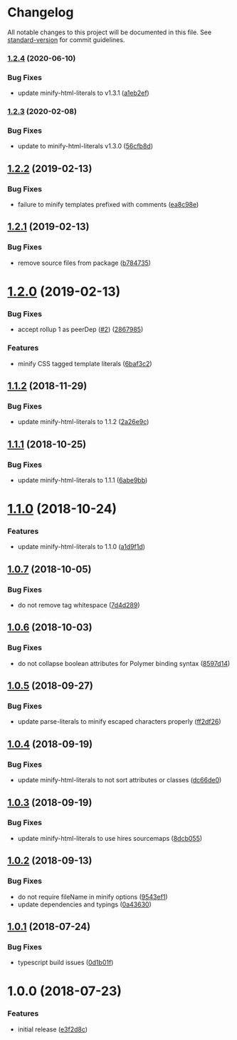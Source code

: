 # Changelog

All notable changes to this project will be documented in this file. See [standard-version](https://github.com/conventional-changelog/standard-version) for commit guidelines.

### [1.2.4](https://github.com/asyncLiz/rollup-plugin-minify-html-literals/compare/v1.2.3...v1.2.4) (2020-06-10)


### Bug Fixes

* update minify-html-literals to v1.3.1 ([a1eb2ef](https://github.com/asyncLiz/rollup-plugin-minify-html-literals/commit/a1eb2ef26587c2abc521ffe66d16a6c22451043b))

### [1.2.3](https://github.com/asyncLiz/rollup-plugin-minify-html-literals/compare/v1.2.2...v1.2.3) (2020-02-08)

### Bug Fixes

- update to minify-html-literals v1.3.0 ([56cfb8d](https://github.com/asyncLiz/rollup-plugin-minify-html-literals/commit/56cfb8d3dfc5d828a824cbeb92c3aab53bda379a))

<a name="1.2.2"></a>

## [1.2.2](https://github.com/asyncLiz/rollup-plugin-minify-html-literals/compare/v1.2.1...v1.2.2) (2019-02-13)

### Bug Fixes

- failure to minify templates prefixed with comments ([ea8c98e](https://github.com/asyncLiz/rollup-plugin-minify-html-literals/commit/ea8c98e))

<a name="1.2.1"></a>

## [1.2.1](https://github.com/asyncLiz/rollup-plugin-minify-html-literals/compare/v1.2.0...v1.2.1) (2019-02-13)

### Bug Fixes

- remove source files from package ([b784735](https://github.com/asyncLiz/rollup-plugin-minify-html-literals/commit/b784735))

<a name="1.2.0"></a>

# [1.2.0](https://github.com/asyncLiz/rollup-plugin-minify-html-literals/compare/v1.1.2...v1.2.0) (2019-02-13)

### Bug Fixes

- accept rollup 1 as peerDep ([#2](https://github.com/asyncLiz/rollup-plugin-minify-html-literals/issues/2)) ([2867985](https://github.com/asyncLiz/rollup-plugin-minify-html-literals/commit/2867985))

### Features

- minify CSS tagged template literals ([6baf3c2](https://github.com/asyncLiz/rollup-plugin-minify-html-literals/commit/6baf3c2))

<a name="1.1.2"></a>

## [1.1.2](https://github.com/asyncLiz/rollup-plugin-minify-html-literals/compare/v1.1.1...v1.1.2) (2018-11-29)

### Bug Fixes

- update minify-html-literals to 1.1.2 ([2a26e9c](https://github.com/asyncLiz/rollup-plugin-minify-html-literals/commit/2a26e9c))

<a name="1.1.1"></a>

## [1.1.1](https://github.com/asyncLiz/rollup-plugin-minify-html-literals/compare/v1.1.0...v1.1.1) (2018-10-25)

### Bug Fixes

- update minify-html-literals to 1.1.1 ([6abe9bb](https://github.com/asyncLiz/rollup-plugin-minify-html-literals/commit/6abe9bb))

<a name="1.1.0"></a>

# [1.1.0](https://github.com/asyncLiz/rollup-plugin-minify-html-literals/compare/v1.0.7...v1.1.0) (2018-10-24)

### Features

- update minify-html-literals to 1.1.0 ([a1d9f1d](https://github.com/asyncLiz/rollup-plugin-minify-html-literals/commit/a1d9f1d))

<a name="1.0.7"></a>

## [1.0.7](https://github.com/asyncLiz/rollup-plugin-minify-html-literals/compare/v1.0.6...v1.0.7) (2018-10-05)

### Bug Fixes

- do not remove tag whitespace ([7d4d289](https://github.com/asyncLiz/rollup-plugin-minify-html-literals/commit/7d4d289))

<a name="1.0.6"></a>

## [1.0.6](https://github.com/asyncLiz/rollup-plugin-minify-html-literals/compare/v1.0.5...v1.0.6) (2018-10-03)

### Bug Fixes

- do not collapse boolean attributes for Polymer binding syntax ([8597d14](https://github.com/asyncLiz/rollup-plugin-minify-html-literals/commit/8597d14))

<a name="1.0.5"></a>

## [1.0.5](https://github.com/asyncLiz/rollup-plugin-minify-html-literals/compare/v1.0.4...v1.0.5) (2018-09-27)

### Bug Fixes

- update parse-literals to minify escaped characters properly ([ff2df26](https://github.com/asyncLiz/rollup-plugin-minify-html-literals/commit/ff2df26))

<a name="1.0.4"></a>

## [1.0.4](https://github.com/asyncLiz/rollup-plugin-minify-html-literals/compare/v1.0.3...v1.0.4) (2018-09-19)

### Bug Fixes

- update minify-html-literals to not sort attributes or classes ([dc66de0](https://github.com/asyncLiz/rollup-plugin-minify-html-literals/commit/dc66de0))

<a name="1.0.3"></a>

## [1.0.3](https://github.com/asyncLiz/rollup-plugin-minify-html-literals/compare/v1.0.2...v1.0.3) (2018-09-19)

### Bug Fixes

- update minify-html-literals to use hires sourcemaps ([8dcb055](https://github.com/asyncLiz/rollup-plugin-minify-html-literals/commit/8dcb055))

<a name="1.0.2"></a>

## [1.0.2](https://github.com/asyncLiz/rollup-plugin-minify-html-literals/compare/v1.0.1...v1.0.2) (2018-09-13)

### Bug Fixes

- do not require fileName in minify options ([9543ef1](https://github.com/asyncLiz/rollup-plugin-minify-html-literals/commit/9543ef1))
- update dependencies and typings ([0a43630](https://github.com/asyncLiz/rollup-plugin-minify-html-literals/commit/0a43630))

<a name="1.0.1"></a>

## [1.0.1](https://github.com/asyncLiz/rollup-plugin-minify-html-literals/compare/v1.0.0...v1.0.1) (2018-07-24)

### Bug Fixes

- typescript build issues ([0d1b01f](https://github.com/asyncLiz/rollup-plugin-minify-html-literals/commit/0d1b01f))

<a name="1.0.0"></a>

# 1.0.0 (2018-07-23)

### Features

- initial release ([e3f2d8c](https://github.com/asyncLiz/rollup-plugin-minify-html-literals/commit/e3f2d8c))
